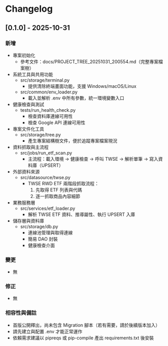 # Changelog

## [0.1.0] - 2025-10-31
### 新增
- 專案初始化
  - 參考文件：docs/PROJECT_TREE_20251031_200554.md（完整專案檔案樹）
- 系統工具與共用功能
  - src/storage/terminal.py
    - 提供清除終端畫面功能，支援 Windows/macOS/Linux
  - src/common/env_loader.py
    - 載入並解析 .env 中所有參數，統一環境變數入口
- 健康檢查與測試
  - tests/run_health_check.py
    - 檢查資料庫連線可用性
    - 檢查 Google API 連線可用性
- 專案文件化工具
  - src/storage/tree.py
    - 產生專案結構樹文件，便於追蹤專案檔案現況
- 資料抓取與主流程
  - src/jobs/run_etf_scan.py
    - 主流程：載入環境 → 健康檢查 → 呼叫 TWSE → 解析單筆 → 寫入資料庫（UPSERT）
- 外部資料來源
  - src/datasource/twse.py
    - TWSE RWD ETF 兩階段抓取流程：
      1) 先取得 ETF 列表與代碼
      2) 逐一抓取商品內容細節
- 業務服務層
  - src/services/etf_loader.py
    - 解析 TWSE ETF 資料、推導屬性、執行 UPSERT 入庫
- 儲存層與資料庫
  - src/storage/db.py
    - 連線池管理與取得連線
    - 簡易 DAO 封裝
    - 健康檢查介面

### 變更
- 無

### 修正
- 無

### 相容性與備註
- 首版公開釋出，尚未包含 Migration 腳本（若有需要，請於後續版本加入）
- 請先建立與配置 .env 才能正常運作
- 依賴需求建議以 pipreqs 或 pip-compile 產出 requirements.txt 後安裝
